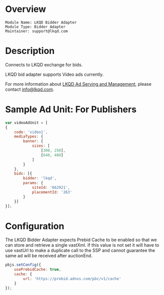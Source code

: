 # Overview

```
Module Name: LKQD Bidder Adapter
Module Type: Bidder Adapter
Maintainer: support@lkqd.com
```

# Description

Connects to LKQD exchange for bids.

LKQD bid adapter supports Video ads currently.

For more information about [LKQD Ad Serving and Management](http://www.lkqd.com/ad-serving-and-management/), please contact [info@lkqd.com](info@lkqd.com).

# Sample Ad Unit: For Publishers
```javascript
var videoAdUnit = [
{
    code: 'video1',
    mediaTypes: {
        banner: {
            sizes: [
                [300, 250],
                [640, 480]
            ]
        }
    },
    bids: [{
        bidder: 'lkqd',
        params: {
            siteId: '662921',
            placementId: '263'
        }
    }]
}];
```

# Configuration

The LKQD Bidder Adapter expects Prebid Cache to be enabled so that we can store and retrieve a single vastXml. If this value is not set it will have to use vastUrl to make a duplicate call to the SSP and cannot guarantee the same ad will be received after auctionEnd.

```javascript
pbjs.setConfig({
    usePrebidCache: true,
    cache: {
        url: 'https://prebid.adnxs.com/pbc/v1/cache'
    }
});
```
